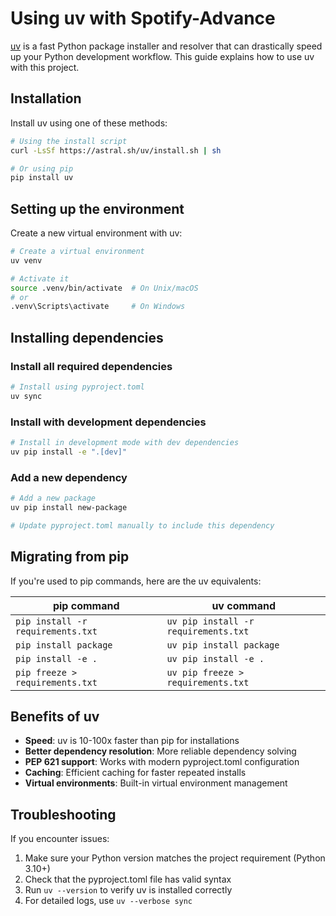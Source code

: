 # Using uv with Spotify-Advance

[uv](https://github.com/astral-sh/uv) is a fast Python package installer and resolver that can drastically speed up your Python development workflow. This guide explains how to use uv with this project.

## Installation

Install uv using one of these methods:

```bash
# Using the install script
curl -LsSf https://astral.sh/uv/install.sh | sh

# Or using pip
pip install uv
```

## Setting up the environment

Create a new virtual environment with uv:

```bash
# Create a virtual environment
uv venv

# Activate it
source .venv/bin/activate  # On Unix/macOS
# or
.venv\Scripts\activate     # On Windows
```

## Installing dependencies

### Install all required dependencies

```bash
# Install using pyproject.toml
uv sync
```

### Install with development dependencies

```bash
# Install in development mode with dev dependencies
uv pip install -e ".[dev]"
```

### Add a new dependency

```bash
# Add a new package
uv pip install new-package

# Update pyproject.toml manually to include this dependency
```

## Migrating from pip

If you're used to pip commands, here are the uv equivalents:

| pip command | uv command |
|-------------|------------|
| `pip install -r requirements.txt` | `uv pip install -r requirements.txt` |
| `pip install package` | `uv pip install package` |
| `pip install -e .` | `uv pip install -e .` |
| `pip freeze > requirements.txt` | `uv pip freeze > requirements.txt` |

## Benefits of uv

- **Speed**: uv is 10-100x faster than pip for installations
- **Better dependency resolution**: More reliable dependency solving
- **PEP 621 support**: Works with modern pyproject.toml configuration
- **Caching**: Efficient caching for faster repeated installs
- **Virtual environments**: Built-in virtual environment management

## Troubleshooting

If you encounter issues:

1. Make sure your Python version matches the project requirement (Python 3.10+)
2. Check that the pyproject.toml file has valid syntax
3. Run `uv --version` to verify uv is installed correctly
4. For detailed logs, use `uv --verbose sync` 
